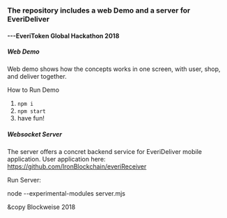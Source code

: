 ### The repository includes a web Demo and a server for EveriDeliver

#### ---EveriToken Global Hackathon 2018

##### Web Demo

Web demo shows how the concepts works in one screen, with user, shop, and deliver together.

How to Run Demo

1. `npm i`
2. `npm start`
3.  have fun!

##### Websocket Server

The server offers a concret backend service for EveriDeliver mobile application.
User application here: https://github.com/IronBlockchain/everiReceiver

Run Server:

node --experimental-modules server.mjs

&copy Blockweise 2018
